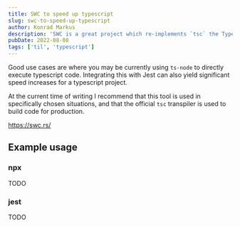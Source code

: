 ```yaml
---
title: SWC to speed up typescript
slug: swc-to-speed-up-typescript
author: Konrad Markus
description: 'SWC is a great project which re-implements `tsc` the Typescript transpiler in Rust. Using this can significantly speed up typescript builds.'
pubDate: 2022-08-08
tags: ['til', 'typescript']
---
```


Good use cases are where you may be currently using `ts-node` to directly execute typescript code.
Integrating this with Jest can also yield significant speed increases for a typescript project.

At the current time of writing I recommend that this tool is used in specifically chosen situations, and that the official `tsc` transpiler is used to build code for production.

https://swc.rs/

## Example usage

### npx
TODO

### jest
TODO
